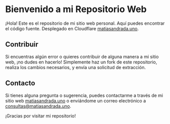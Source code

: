 # Bienvenido a mi Repositorio Web

¡Hola! Este es el repositorio de mi sitio web personal. Aquí puedes encontrar el código fuente. Desplegado en Cloudflare [matiasandrada.uno](https://matiasandrada.uno).

## Contribuir

Si encuentras algún error o quieres contribuir de alguna manera a mi sitio web, ¡no dudes en hacerlo! Simplemente haz un fork de este repositorio, realiza los cambios necesarios, y envía una solicitud de extracción. 

## Contacto

Si tienes alguna pregunta o sugerencia, puedes contactarme a través de mi sitio web [matiasandrada.uno](https://matiasandrada.uno) o enviándome un correo electrónico a [consultas@matiasandrada.uno](mailto:consultas@matiasandrada.uno).

¡Gracias por visitar mi repositorio!

